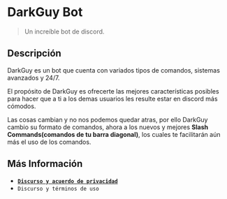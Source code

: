 # DarkGuy Bot
> Un increíble bot de discord.

## Descripción
DarkGuy es un bot que cuenta con variados tipos de comandos, sistemas avanzados y 24/7.

El propósito de DarkGuy es ofrecerte las mejores características posibles para hacer que a ti a los demas usuarios les resulte estar en discord más cómodos.

Las cosas cambian y no nos podemos quedar atras, por ello DarkGuy cambio su formato de comandos, ahora a los nuevos y mejores **Slash Commands(comandos de tu barra diagonal)**, los cuales te facilitarán aún más el uso de los comandos.

## Más Información
- [**`Discurso y acuerdo de privacidad`**](https://darkguybot.github.io/docs/acuerdo-de-privacidad)
- `Discurso y términos de uso`
